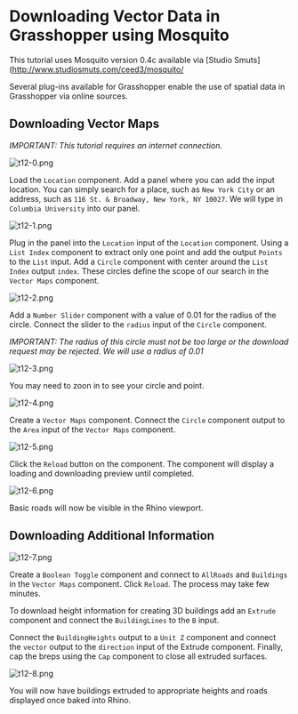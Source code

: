 # Downloading Vector Data in Grasshopper using Mosquito

This tutorial uses Mosquito version 0.4c available via [Studio Smuts](http://www.studiosmuts.com/ceed3/mosquito/

Several plug-ins available for Grasshopper enable the use of spatial data in Grasshopper via online sources.

## Downloading Vector Maps

*IMPORTANT: This tutorial requires an internet connection.*

![t12-0.png](URL)

Load the `Location` component. Add a panel where you can add the input location. You can simply search for a place, such as `New York City` or an address, such as `116 St. & Broadway, New York, NY 10027`. We will type in `Columbia University` into our panel.

![t12-1.png](URL)

Plug in the panel into the `Location` input of the `Location` component. Using a `List Index` component to extract only one point and add the output `Points` to the `List` input. Add a `Circle` component with center around the `List Index` output `index`. These circles define the scope of our search in the `Vector Maps` component.

![t12-2.png](URL)

Add a `Number Slider` component with a value of 0.01 for the radius of the circle. Connect the slider to the `radius` input of the `Circle` component.

*IMPORTANT: The radius of this circle must not be too large or the download request may be rejected. We will use a radius of 0.01*

![t12-3.png](URL)

You may need to zoon in to see your circle and point.

![t12-4.png](URL)

Create a `Vector Maps` component. Connect the `Circle` component output to the `Area` input of the `Vector Maps` component.

![t12-5.png](URL)

Click the `Reload` button on the component. The component will display a loading and downloading preview until completed.

![t12-6.png](URL)

Basic roads will now be visible in the Rhino viewport.

## Downloading Additional Information

![t12-7.png](URL)

Create a `Boolean Toggle` component and connect to `AllRoads` and `Buildings` in the `Vector Maps` component. Click `Reload`. The process may take few minutes.

To download height information for creating 3D buildings add an `Extrude` component and connect the `BuildingLines` to the `B` input.

Connect the `BuildingHeights` output to a `Unit Z` component and connect the `vector` output to the `direction` input of the Extrude component. Finally, cap the breps using the `Cap` component to close all extruded surfaces.

![t12-8.png](URL)

You will now have buildings extruded to appropriate heights and roads displayed once baked into Rhino.
